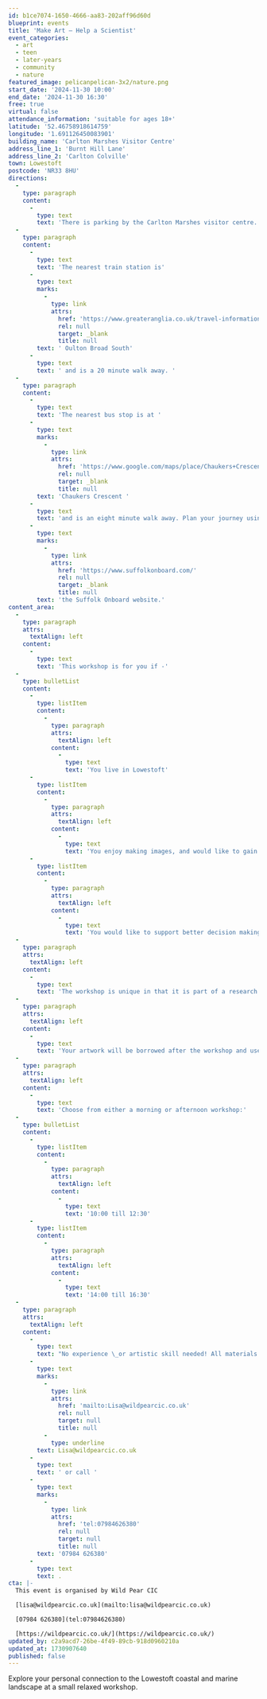 ```yaml
---
id: b1ce7074-1650-4666-aa83-202aff96d60d
blueprint: events
title: 'Make Art – Help a Scientist'
event_categories:
  - art
  - teen
  - later-years
  - community
  - nature
featured_image: pelicanpelican-3x2/nature.png
start_date: '2024-11-30 10:00'
end_date: '2024-11-30 16:30'
free: true
virtual: false
attendance_information: 'suitable for ages 18+'
latitude: '52.46758918614759'
longitude: '1.691126450083901'
building_name: 'Carlton Marshes Visitor Centre'
address_line_1: 'Burnt Hill Lane'
address_line_2: 'Carlton Colville'
town: Lowestoft
postcode: 'NR33 8HU'
directions:
  -
    type: paragraph
    content:
      -
        type: text
        text: 'There is parking by the Carlton Marshes visitor centre. '
  -
    type: paragraph
    content:
      -
        type: text
        text: 'The nearest train station is'
      -
        type: text
        marks:
          -
            type: link
            attrs:
              href: 'https://www.greateranglia.co.uk/travel-information/station-information/ous'
              rel: null
              target: _blank
              title: null
        text: ' Oulton Broad South'
      -
        type: text
        text: ' and is a 20 minute walk away. '
  -
    type: paragraph
    content:
      -
        type: text
        text: 'The nearest bus stop is at '
      -
        type: text
        marks:
          -
            type: link
            attrs:
              href: 'https://www.google.com/maps/place/Chaukers+Crescent/@52.4663419,1.6915743,17z/data=!4m20!1m13!4m12!1m6!1m2!1s0x47da1b90d1b08321:0xac608ab2d1862edf!2sChaukers+Crescent,+Lowestoft+NR33+8HU!2m2!1d1.696631!2d52.464279!1m3!2m2!1d1.691014!2d52.467478!3e2!3m5!1s0x47da1b90d1b08321:0xac608ab2d1862edf!8m2!3d52.464279!4d1.696631!16s%2Fg%2F1q67qz06k?entry=ttu'
              rel: null
              target: _blank
              title: null
        text: 'Chaukers Crescent '
      -
        type: text
        text: 'and is an eight minute walk away. Plan your journey using '
      -
        type: text
        marks:
          -
            type: link
            attrs:
              href: 'https://www.suffolkonboard.com/'
              rel: null
              target: _blank
              title: null
        text: 'the Suffolk Onboard website.'
content_area:
  -
    type: paragraph
    attrs:
      textAlign: left
    content:
      -
        type: text
        text: 'This workshop is for you if -'
  -
    type: bulletList
    content:
      -
        type: listItem
        content:
          -
            type: paragraph
            attrs:
              textAlign: left
            content:
              -
                type: text
                text: 'You live in Lowestoft'
      -
        type: listItem
        content:
          -
            type: paragraph
            attrs:
              textAlign: left
            content:
              -
                type: text
                text: 'You enjoy making images, and would like to gain some new artistic skills'
      -
        type: listItem
        content:
          -
            type: paragraph
            attrs:
              textAlign: left
            content:
              -
                type: text
                text: 'You would like to support better decision making about the future of the Great Yarmouth coas'
  -
    type: paragraph
    attrs:
      textAlign: left
    content:
      -
        type: text
        text: 'The workshop is unique in that it is part of a research project into how information about how people feel about living on the Lowestoft coast is gathered. '
  -
    type: paragraph
    attrs:
      textAlign: left
    content:
      -
        type: text
        text: 'Your artwork will be borrowed after the workshop and used to help build understanding of how the arts can complement scientific research methods. It will be returned to you, beautifully mounted - in February!'
  -
    type: paragraph
    attrs:
      textAlign: left
    content:
      -
        type: text
        text: 'Choose from either a morning or afternoon workshop:'
  -
    type: bulletList
    content:
      -
        type: listItem
        content:
          -
            type: paragraph
            attrs:
              textAlign: left
            content:
              -
                type: text
                text: '10:00 till 12:30'
      -
        type: listItem
        content:
          -
            type: paragraph
            attrs:
              textAlign: left
            content:
              -
                type: text
                text: '14:00 till 16:30'
  -
    type: paragraph
    attrs:
      textAlign: left
    content:
      -
        type: text
        text: "No experience \_or artistic skill needed! All materials and refreshments will be supplied. Contact Lisa to find out more and book your place via email "
      -
        type: text
        marks:
          -
            type: link
            attrs:
              href: 'mailto:Lisa@wildpearcic.co.uk'
              rel: null
              target: null
              title: null
          -
            type: underline
        text: Lisa@wildpearcic.co.uk
      -
        type: text
        text: ' or call '
      -
        type: text
        marks:
          -
            type: link
            attrs:
              href: 'tel:07984626380'
              rel: null
              target: null
              title: null
        text: '07984 626380'
      -
        type: text
        text: .
cta: |-
  This event is organised by Wild Pear CIC 

  [lisa@wildpearcic.co.uk](mailto:lisa@wildpearcic.co.uk)

  [07984 626380](tel:07984626380)

  [https://wildpearcic.co.uk/](https://wildpearcic.co.uk/)
updated_by: c2a9acd7-26be-4f49-89cb-918d0960210a
updated_at: 1730907640
published: false
---
```

Explore your personal connection to the Lowestoft coastal and marine landscape at a small relaxed workshop.